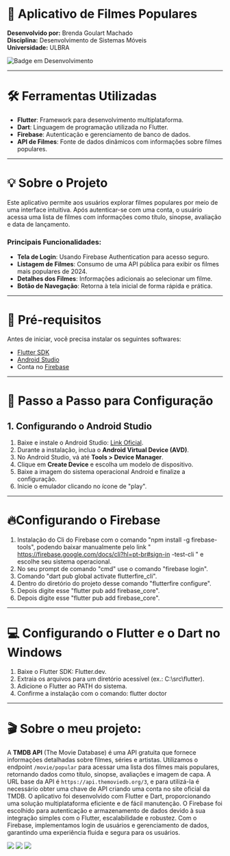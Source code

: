 # 🎥 Aplicativo de Filmes Populares  
**Desenvolvido por:** Brenda Goulart Machado  
**Disciplina:** Desenvolvimento de Sistemas Móveis  
**Universidade:** ULBRA  

![Badge em Desenvolvimento](http://img.shields.io/static/v1?label=STATUS&message=Finalizado&color=GREEN&style=for-the-badge)

---

# 🛠️ Ferramentas Utilizadas  
- **Flutter**: Framework para desenvolvimento multiplataforma.  
- **Dart**: Linguagem de programação utilizada no Flutter.  
- **Firebase**: Autenticação e gerenciamento de banco de dados.  
- **API de Filmes**: Fonte de dados dinâmicos com informações sobre filmes populares.  

---

# 💡 Sobre o Projeto  
Este aplicativo permite aos usuários explorar filmes populares por meio de uma interface intuitiva. Após autenticar-se com uma conta, o usuário acessa uma lista de filmes com informações como título, sinopse, avaliação e data de lançamento.  

### Principais Funcionalidades:
- **Tela de Login**: Usando Firebase Authentication para acesso seguro.  
- **Listagem de Filmes**: Consumo de uma API pública para exibir os filmes mais populares de 2024.  
- **Detalhes dos Filmes**: Informações adicionais ao selecionar um filme.  
- **Botão de Navegação**: Retorna à tela inicial de forma rápida e prática.  

---

# 🧰 Pré-requisitos  
Antes de iniciar, você precisa instalar os seguintes softwares:  
- [Flutter SDK](https://flutter.dev)  
- [Android Studio](https://developer.android.com/studio)  
- Conta no [Firebase](https://firebase.google.com/)  

---

# 🚀 Passo a Passo para Configuração  

## **1. Configurando o Android Studio**  
1. Baixe e instale o Android Studio: [Link Oficial](https://developer.android.com/studio).  
2. Durante a instalação, inclua o **Android Virtual Device (AVD)**.  
3. No Android Studio, vá até **Tools > Device Manager**.  
4. Clique em **Create Device** e escolha um modelo de dispositivo.  
5. Baixe a imagem do sistema operacional Android e finalize a configuração.  
6. Inicie o emulador clicando no ícone de "play".

 ---

# 🔥Configurando o Firebase

1. Instalação do Cli do Firebase com o comando "npm install -g firebase-tools", podendo baixar manualmente pelo link " https://firebase.google.com/docs/cli?hl=pt-br#sign-in -test-cli " e escolhe seu sistema operacional.
2. No seu prompt de comando "cmd" use o comando "firebase login".
3. Comando "dart pub global activate flutterfire_cli".
4. Dentro do diretório do projeto desse comando "flutterfire configure".
5. Depois digite esse "flutter pub add firebase_core".
6. Depois digite esse "flutter pub add firebase_core".

 ---

# 💻 Configurando o Flutter e o Dart no Windows

1. Baixe o Flutter SDK: Flutter.dev.
2. Extraia os arquivos para um diretório acessível (ex.: C:\src\flutter).
3. Adicione o Flutter ao PATH do sistema.
4. Confirme a instalação com o comando: flutter doctor

---

# 🎬 Sobre o meu projeto:
A **TMDB API** (The Movie Database) é uma API gratuita que fornece informações detalhadas sobre filmes, séries e artistas. Utilizamos o endpoint `/movie/popular` para acessar uma lista dos filmes mais populares, retornando dados como título, sinopse, avaliações e imagem de capa. A URL base da API é `https://api.themoviedb.org/3`, e para utilizá-la é necessário obter uma chave de API criando uma conta no site oficial da TMDB.
O aplicativo foi desenvolvido com Flutter e Dart, proporcionando uma solução multiplataforma eficiente e de fácil manutenção. O Firebase foi escolhido para autenticação e armazenamento de dados devido à sua integração simples com o Flutter, escalabilidade e robustez. Com o Firebase, implementamos login de usuários e gerenciamento de dados, garantindo uma experiência fluida e segura para os usuários.

   
 <div>
    <a href="https://www.instagram.com/bremachado__//" target="_blank"><img src="https://img.shields.io/badge/-Instagram-%23E4405F?style=for-the-badge&logo=instagram&logoColor=white" target="_blank"></a>
  <a href = "mailto:brendagoulart675@gmail.com"><img src="https://img.shields.io/badge/Gmail-D14836?style=for-the-badge&logo=gmail&logoColor=white" target="_blank"></a>
  <a href="https://www.linkedin.com/in/brenda-machado33/" target="_blank"><img src="https://img.shields.io/badge/-LinkedIn-%230077B5?style=for-the-badge&logo=linkedin&logoColor=white" target="_blank"> </a>   
</div>
